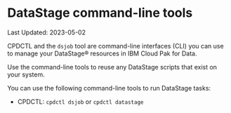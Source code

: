 # DataStage  command-line tools

Last Updated: 2023-05-02

CPDCTL and the  `dsjob`  tool are command-line interfaces (CLI) you can use to manage your  DataStage®  resources in IBM Cloud Pak for Data.

Use the command-line tools to reuse any  DataStage  scripts that exist on your system.

You can use the following command-line tools to run  DataStage  tasks:

-   CPDCTL:  `cpdctl dsjob`  or  `cpdctl datastage`
